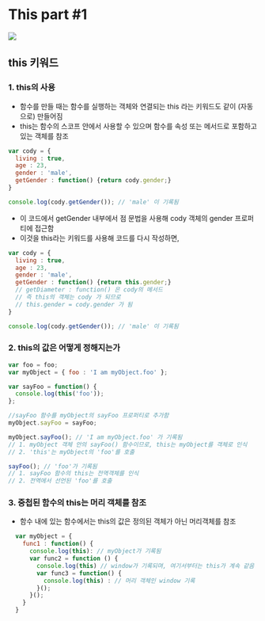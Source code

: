 # This part #1
<img src="https://img.shields.io/badge/JavaScript-FDC813?style=flat&logo=JavaScript&logoColor=black"/>

## this 키워드

### 1. this의 사용

- 함수를 만들 때는 함수를 실행하는 객체와 연결되는 this 라는 키워드도 같이 (자동으로) 만들어짐
- this는 함수의 스코프 안에서 사용할 수 있으며 함수를 속성 또는 메서드로 포함하고 있는 객체를 참조

```javascript
var cody = {
  living : true,
  age : 23,
  gender : 'male',
  getGender : function() {return cody.gender;}
}

console.log(cody.getGender()); // 'male' 이 기록됨
```
* 이 코드에서 getGender 내부에서 점 문법을 사용해 cody 객체의 gender 프로퍼티에 접근함
* 이것을 this라는 키워드를 사용해 코드를 다시 작성하면,
```javascript
var cody = {
  living : true,
  age : 23,
  gender : 'male',
  getGender : function() {return this.gender;}
  // getDiameter : function() 은 cody의 메서드
  // 즉 this의 객체는 cody 가 되므로
  // this.gender = cody.gender 가 됨 
}

console.log(cody.getGender()); // 'male' 이 기록됨
```
### 2. this의 값은 어떻게 정해지는가
```javascript
var foo = foo;
var myObject = { foo : 'I am myObject.foo' };

var sayFoo = function() {
  console.log(this('foo'));
};

//sayFoo 함수를 myObject의 sayFoo 프로퍼티로 추가함
myObject.sayFoo = sayFoo;

myObject.sayFoo(); // 'I am myObject.foo' 가 기록됨
// 1. myObject 객체 안의 sayFoo() 함수이므로, this는 myObject를 객체로 인식
// 2. 'this'는 myObject의 'foo'를 호출

sayFoo(); // 'foo'가 기록됨
// 1. sayFoo 함수의 this는 전역객체를 인식
// 2. 전역에서 선언된 'foo'를 호출
```

### 3. 중첩된 함수의 this는 머리 객체를 참조
- 함수 내에 있는 함수에서는 this의 값은 정의된 객체가 아닌 머리객체를 참조
```javascript
  var myObject = {
    func1 : function() {
      console.log(this): // myObject가 기록됨
      var func2 = function () {
        console.log(this) // window가 기록되며, 여기서부터는 this가 계속 같음
        var func3 = function() {
          console.log(this) : // 머리 객체인 window 기록
        }();
      }();
    }
  }
```

